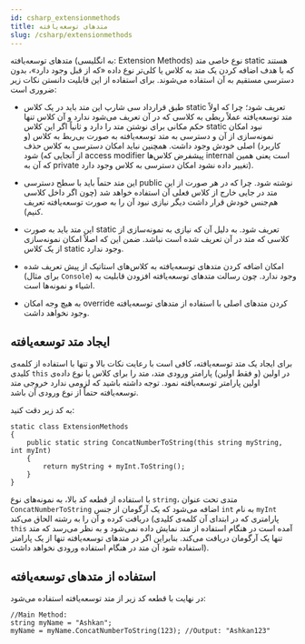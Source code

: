 ```yaml
---
id: csharp_extensionmethods
title: متدهای توسعه‌یافته
slug: /csharp/extensionmethods
---
```


متدهای توسعه‌یافته (به انگلیسی: Extension Methods) نوع خاصی متد static هستند که با هدف اضافه کردن یک متد به کلاس یا کلی‌تر نوع داده «که از قبل وجود دارد»، بدون دسترسی مستقیم به آن استفاده می‌شوند. برای استفاده از این قابلیت دانستن نکات زیر ضروری است:

* طبق قرارداد سی شارپ این متد باید در یک کلاس static تعریف شود؛ چرا که اولاً متد توسعه‌یافته عملاً ربطی به کلاسی که در آن تعریف می‌شود ندارد و آن کلاس تنها حکم مکانی برای نوشتن متد را دارد و ثانیاً اگر این کلاس static نبود امکان نمونه‌سازی از آن و دسترسی به متد توسعه‌یافته به صورت بی‌ربط به کلاس (و کاربرد) اصلی خودش وجود داشت. همچنین نباید امکان دسترسی به کلاس حذف شود (از آنجایی که access modifier پیشفرض کلاس‌ها internal است یعنی همین که آن به private تغییر داده نشود امکان دسترسی به کلاس وجود دارد).

* این متد حتماً باید با سطح دسترسی public نوشته شود. چرا که در هر صورت از این متد در جایی خارج از کلاس فعلی آن استفاده خواهد شد (چون اگر داخل کلاسی هم‌جنس خودش قرار داشت دیگر نیازی نبود آن را به صورت توسعه‌یافته تعریف کنیم).

* این متد باید به صورت static تعریف شود. به دلیل آن که نیازی به نمونه‌سازی از کلاسی که متد در آن تعریف شده است نباشد. ضمن این که اصلاً امکان نمونه‌سازی از یک کلاس static وجود ندارد.

* امکان اضافه کردن متدهای توسعه‌یافته به کلاس‌های استاتیک از پیش تعریف شده (برای مثال `Console`) وجود ندارد. چون رسالت متدهای توسعه‌یافته افزودن قابلیت به اشیاء و نمونه‌ها است.

* به هیچ وجه امکان override کردن متدهای اصلی با استفاده از متدهای توسعه‌یافته وجود نخواهد داشت.

## ایجاد متد توسعه‌یافته

برای ایجاد یک متد توسعه‌یافته، کافی است با رعایت نکات بالا و تنها با استفاده از کلمه‌ی کلیدی `this` در اولین (و فقط اولین) پارامتر ورودی متد، متد را برای کلاس یا نوع داده‌ی اولین پارامتر توسعه‌یافته نمود. توجه داشته باشید که لزومی ندارد خروجی متد توسعه‌یافته حتماً از نوع ورودی آن باشد.

به کد زیر دقت کنید:

```clike
static class ExtensionMethods
{
    public static string ConcatNumberToString(this string myString, int myInt)
    {
        return myString + myInt.ToString();
    }
}
```

با استفاده از قطعه کد بالا، به نمونه‌های نوع `string`، متدی تحت عنوان `ConcatNumberToString` اضافه می‌شود که یک آرگومان از جنس `int` به نام `myInt` دریافت کرده و آن را به رشته الحاق می‌کند (پارامتری که در ابتدای آن کلمه‌ی کلیدی `this` آمده است در هنگام استفاده از متد نمایش داده نمی‌شود و به نظر می‌رسد که متد تنها یک آرگومان دریافت می‌کند. بنابراین اگر در متدهای توسعه‌یافته تنها از یک پارامتر استفاده شود آن متد در هنگام استفاده ورودی نخواهد داشت).

## استفاده از متدهای توسعه‌یافته

در نهایت با قطعه کد زیر از متد توسعه‌یافته استفاده می‌شود:

```clike
//Main Method:
string myName = "Ashkan";
myName = myName.ConcatNumberToString(123); //Output: "Ashkan123"
```